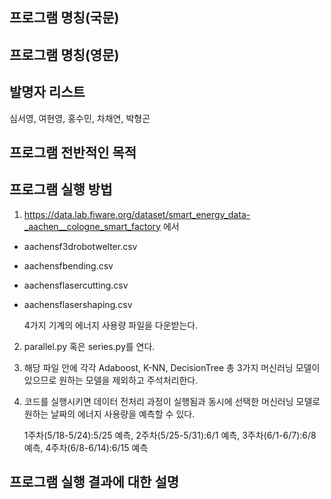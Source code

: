 ## 프로그램 명칭(국문)

## 프로그램 명칭(영문)

## 발명자 리스트
심서영, 여현영, 홍수민, 차채연, 박형곤

## 프로그램 전반적인 목적

## 프로그램 실행 방법
1. https://data.lab.fiware.org/dataset/smart_energy_data-_aachen__cologne_smart_factory 에서

- aachensf3drobotwelter.csv
- aachensfbending.csv
- aachensflasercutting.csv
- aachensflasershaping.csv

    4가지 기계의 에너지 사용량 파일을 다운받는다.

2. parallel.py 혹은 series.py를 연다.

3. 해당 파일 안에 각각 Adaboost, K-NN, DecisionTree 총 3가지 머신러닝 모델이 있으므로 원하는 모델을 제외하고 주석처리한다.

4. 코드를 실행시키면 데이터 전처리 과정이 실행됨과 동시에 선택한 머신러닝 모델로 원하는 날짜의 에너지 사용량을 예측할 수 있다.

    1주차(5/18-5/24):5/25 예측, 2주차(5/25-5/31):6/1 예측, 3주차(6/1-6/7):6/8 예측, 4주차(6/8-6/14):6/15 예측



## 프로그램 실행 결과에 대한 설명
